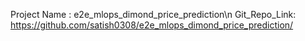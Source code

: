 Project Name : e2e_mlops_dimond_price_prediction\n
Git_Repo_Link: https://github.com/satish0308/e2e_mlops_dimond_price_prediction/
